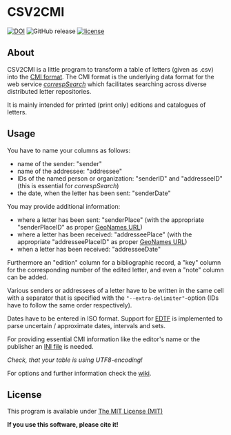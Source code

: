 # CSV2CMI

[![DOI](https://zenodo.org/badge/DOI/10.5281/zenodo.1249332.svg)](https://doi.org/10.5281/zenodo.1249332)
![GitHub release](https://img.shields.io/github/release/saw-leipzig/csv2cmi.svg)
[![license](https://img.shields.io/github/license/saw-leipzig/csv2cmi.svg)](https://opensource.org/licenses/MIT)

## About

CSV2CMI is a little program to transform a table of letters (given as .csv) into the [CMI format](https://github.com/TEI-Correspondence-SIG/CMIF).
The CMI format is the underlying data format for the web service *[correspSearch](https://correspsearch.net)* which facilitates searching across diverse distributed letter repositories.

It is mainly intended for printed (print only) editions and catalogues of letters.

## Usage

You have to name your columns as follows:

- name of the sender: "sender"
- name of the addressee: "addressee"
- IDs of the named person or organization: "senderID" and "addresseeID" (this is essential for *correspSearch*)
- the date, when the letter has been sent: "senderDate"

You may provide additional information:

- where a letter has been sent: "senderPlace" (with the appropriate "senderPlaceID" as proper [GeoNames URL](http://www.geonames.org/))
- where a letter has been received: "addresseePlace" (with the appropriate "addresseePlaceID" as proper [GeoNames URL](http://www.geonames.org/))
- when a letter has been received: "addresseeDate"

Furthermore an "edition" column for a bibliographic record, a "key" column for the corresponding number of the edited letter, and even a "note" column can be added.

Various senders or addressees of a letter have to be written in the same cell with a separator that is specified with the `"--extra-delimiter"`-option (IDs have to follow the same order respectively).

Dates have to be entered in ISO format. Support for [EDTF](https://www.loc.gov/standards/datetime/edtf.html) is implemented to parse uncertain / approximate dates, intervals and sets.

For providing essential CMI information like the editor's name or the publisher an [INI file](https://en.wikipedia.org/wiki/INI_file) is needed.

*Check, that your table is using UTF8-encoding!*

For options and further information check the [wiki](https://github.com/saw-leipzig/csv2cmi/wiki).

## License

This program is available under [The MIT License (MIT)](https://opensource.org/licenses/MIT)

__If you use this software, please cite it!__
